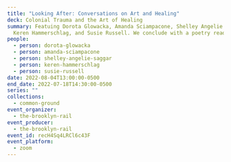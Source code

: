 ```yaml
---
title: "Looking After: Conversations on Art and Healing"
deck: Colonial Trauma and the Art of Healing
summary: Featuing Dorota Glowacka, Amanda Sciampacone, Shelley Angelie Saggar,
  Keren Hammerschlag, and Susie Russell. We conclude with a poetry reading.
people:
  - person: dorota-glowacka
  - person: amanda-sciampacone
  - person: shelley-angelie-saggar
  - person: keren-hammerschlag
  - person: susie-russell
date: 2022-08-04T13:00:00-0500
end_date: 2022-07-18T14:30:00-0500
series: ""
collections:
  - common-ground
event_organizer:
  - the-brooklyn-rail
event_producer:
  - the-brooklyn-rail
event_id: recH4Sq4LRCl6c43F
event_platform:
  - zoom
---
```

